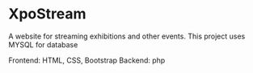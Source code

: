 # XpoStream
A website for streaming exhibitions and other events. 
This project uses MYSQL for database
<p>
Frontend: HTML, CSS, Bootstrap
Backend: php
</p>
